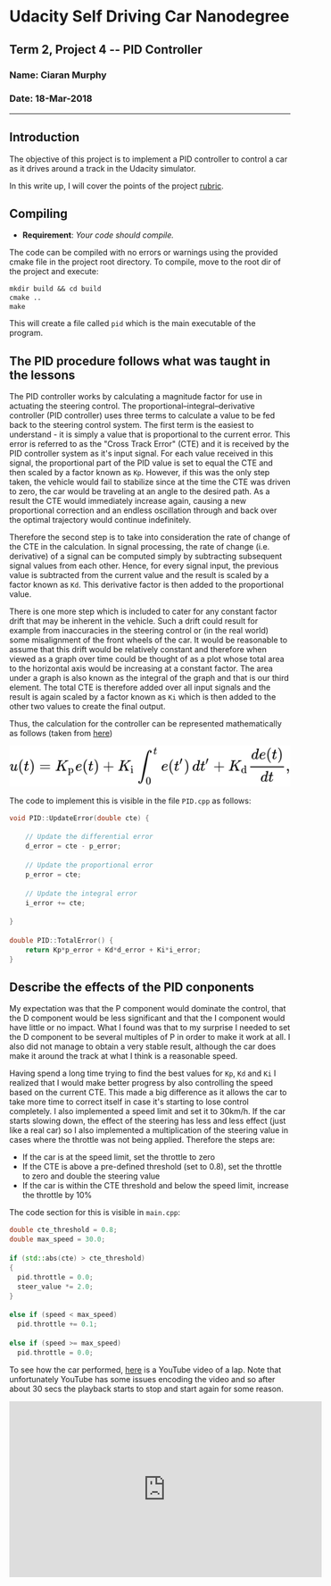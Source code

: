 # Udacity Self Driving Car Nanodegree

## Term 2, Project 4 -- PID Controller

### Name: Ciaran Murphy

### Date: 18-Mar-2018

---

## Introduction

The objective of this project is to implement a PID controller to control a car
as it drives around a track in the Udacity simulator.

In this write up, I will cover the points of the project
[rubric](https://review.udacity.com/#!/rubrics/824/view). 


## Compiling

* **Requirement**: *Your code should compile.*

The code can be compiled with no errors or warnings using the provided cmake
file in the project root directory. To compile, move to the root dir of the
project and execute:

```shell
mkdir build && cd build
cmake ..
make

```

This will create a file called `pid` which is the main executable of the
program.


## The PID procedure follows what was taught in the lessons

The PID controller works by calculating a magnitude factor for use in actuating
the steering control. The proportional–integral–derivative controller (PID
controller) uses three terms to calculate a value to be fed back to the
steering control system. The first term is the easiest to understand - it is
simply a value that is proportional to the current error. This error is
referred to as the "Cross Track Error" (CTE) and it is received by the PID
controller system as it's input signal. For each value received in this signal,
the proportional part of the PID value is set to equal the CTE and then scaled
by a factor known as `Kp`. However, if this was the only step taken, the
vehicle would fail to stabilize since at the time the CTE was driven to zero,
the car would be traveling at an angle to the desired path. As a result the CTE
would immediately increase again, causing a new proportional correction and an
endless oscillation through and back over the optimal trajectory would continue
indefinitely. 

Therefore the second step is to take into consideration the rate of change of
the CTE in the calculation. In signal processing, the rate of change (i.e.
derivative) of a signal can be computed simply by subtracting subsequent signal
values from each other. Hence, for every signal input, the previous value is
subtracted from the current value and the result is scaled by a factor known as
`Kd`. This derivative factor is then added to the proportional value. 

There is one more step which is included to cater for any constant factor drift
that may be inherent in the vehicle. Such a drift could result for example from
inaccuracies in the steering control or (in the real world) some misalignment
of the front wheels of the car. It would be reasonable to assume that this
drift would be relatively constant and therefore when viewed as a graph over
time could be thought of as a plot whose total area to the horizontal axis would be
increasing at a constant factor. The area under a graph is also known as the
integral of the graph and that is our third element. The total CTE is therefore
added over all input signals and the result is again scaled by a factor known
as `Ki` which is then added to the other two values to create the final output.

Thus, the calculation for the controller can be represented mathematically as
follows (taken from [here](https://en.wikipedia.org/wiki/PID_controller))

![pid formula](./resources/pid_formula.svg)

The code to implement this is visible in the file `PID.cpp` as follows:

```cpp
void PID::UpdateError(double cte) {

    // Update the differential error
    d_error = cte - p_error;

    // Update the proportional error
    p_error = cte;

    // Update the integral error
    i_error += cte;

}

double PID::TotalError() {
    return Kp*p_error + Kd*d_error + Ki*i_error;
}

```

## Describe the effects of the PID conponents

My expectation was that the P component would dominate the control, that the
D component would be less significant and that the I component would have
little or no impact. What I found was that to my surprise I needed to set the
D component to be several multiples of P in order to make it work at all.
I also did not manage to obtain a very stable result, although the car does
make it around the track at what I think is a reasonable speed. 

Having spend a long time trying to find the best values for `Kp`, `Kd` and `Ki`
I realized that I would make better progress by also controlling the speed
based on the current CTE. This made a big difference as it allows the car to
take more time to correct itself in case it's starting to lose control
completely. I also implemented a speed limit and set it to 30km/h. If the car
starts slowing down, the effect of the steering has less and less effect (just
like a real car) so I also implemented a multiplication of the steering value
in cases where the throttle was not being applied. Therefore the steps are:

* If the car is at the speed limit, set the throttle to zero
* If the CTE is above a pre-defined threshold (set to 0.8), set the throttle to
  zero and double the steering value
* If the car is within the CTE threshold and below the speed limit, increase
  the throttle by 10%

The code section for this is visible in `main.cpp`:

```cpp
double cte_threshold = 0.8;
double max_speed = 30.0;

if (std::abs(cte) > cte_threshold)
{
  pid.throttle = 0.0;
  steer_value *= 2.0;
}

else if (speed < max_speed)
  pid.throttle += 0.1;

else if (speed >= max_speed)
  pid.throttle = 0.0;

```

To see how the car performed, [here](https://youtu.be/HVTuAa3DvPE) is a YouTube video of a lap. Note that
unfortunately YouTube has some issues encoding the video and so after about 30
secs the playback starts to stop and start again for some reason.

<iframe width="560" height="315"
src="https://www.youtube.com/embed/HVTuAa3DvPE" frameborder="0"
allow="autoplay; encrypted-media" allowfullscreen></iframe>
